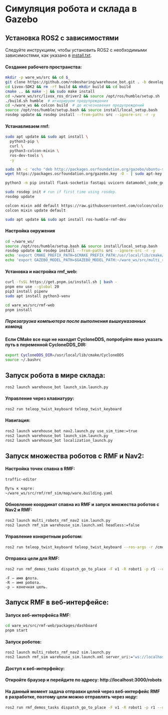 # Симуляция робота и склада в Gazebo

## Установка ROS2 с зависимостями

Следуйте инструкциям, чтобы установить ROS2 с необходимыми зависимостями, как указано в [install.txt](https://github.com/robosharing/warehouse_bot/blob/main/install.txt).

#### Создание рабочего пространства:

```bash
mkdir -p ware_ws/src && cd $_
git clone https://github.com/robosharing/warehouse_bot.git . -b develop-rmf
cd Livox-SDK2 && rm -rf build && mkdir build && cd build
cmake .. && make -j && sudo make install
cd ~/ware_ws/src/livox_ros_driver2 && source /opt/ros/humble/setup.sh
./build.sh humble  # игнорируем предупреждения
cd ~/ware_ws && colcon build  # до исчезновения предупреждений
source /opt/ros/humble/setup.bash && source install/local_setup.bash
rosdep update && rosdep install --from-paths src --ignore-src -r -y
```

#### Устанавливаем rmf:

```bash
sudo apt update && sudo apt install \
  python3-pip \
  curl \
  python3-colcon-mixin \
  ros-dev-tools \
  -y

sudo sh -c 'echo "deb http://packages.osrfoundation.org/gazebo/ubuntu-stable `lsb_release -cs` main" > /etc/apt/sources.list.d/gazebo-stable.list'
wget https://packages.osrfoundation.org/gazebo.key -O - | sudo apt-key add -

python3 -m pip install flask-socketio fastapi uvicorn datamodel_code_generator

sudo rosdep init # run if first time using rosdep.
rosdep update

colcon mixin add default https://raw.githubusercontent.com/colcon/colcon-mixin-repository/master/index.yaml
colcon mixin update default

sudo apt update && sudo apt install ros-humble-rmf-dev
```

#### Настройка окружения

```bash
cd ~/ware_ws/
source /opt/ros/humble/setup.bash && source install/local_setup.bash
rosdep update && rosdep install --from-paths src --ignore-src -r -y
echo 'export CMAKE_PREFIX_PATH=$CMAKE_PREFIX_PATH:/usr/local/lib/cmake/CycloneDDS' >> ~/.bashrc
echo 'export GAZEBO_MODEL_PATH=$GAZEBO_MODEL_PATH:~/ware_ws/src/multi_robots_rmf_nav2/models' >> ~/.bashrc
```
#### Установка и настройка rmf_web:

```bash
curl -fsSL https://get.pnpm.io/install.sh | bash -
pnpm env use --global 20
pip3 install pipenv
sudo apt install python3-venv

cd ware_ws/src/rmf-web
pnpm install
```

##### Перезагрузка компьютера после выполнения вышеуказанных команд

#### Если CMake все еще не находит CycloneDDS, попробуйте явно указать путь в переменной CycloneDDS_DIR:

```bash
export CycloneDDS_DIR=/usr/local/lib/cmake/CycloneDDS
source ~/.bashrc
```



## Запуск робота в мире склада:

```bash
ros2 launch warehouse_bot launch_sim.launch.py
```

#### Управление через клавиатуру:

```bash
ros2 run teleop_twist_keyboard teleop_twist_keyboard
```

#### Навигация:

```bash
ros2 launch warehouse_bot nav2.launch.py use_sim_time:=true
ros2 launch warehouse_bot launch_sim.launch.py
ros2 launch warehouse_bot localization_launch.py
```

## Запуск множества роботов с RMF и Nav2:
#### Настройка точек спавна в RMF:

```bash
traffic-editor

Путь к карте:
~/ware_ws/src/rmf/rmf_sim/map/ware.building.yaml
```

#### Обновление координат спавна из RMF и запуск множества роботов с Nav2 и RMF:

```bash
ros2 launch multi_robots_rmf_nav2 sim.launch.py 
ros2 launch rmf_sim warehouse_sim.launch.xml headless:=false
```

#### Управление конкретным роботом:

```bash
ros2 run teleop_twist_keyboard teleop_twist_keyboard --ros-args -r /cmd_vel:=/<robot_name>/cmd_vel
```

#### Отправка цели для RMF:

```bash
ros2 run rmf_demos_tasks dispatch_go_to_place -F v1 -R robot1 -p r1 --use_sim_time
```

    -F — имя флота.
    -R — имя робота.
    -p — конечная цель.

## Запуск RMF в веб-интерфейсе:
#### Запуск веб-интерфейса RMF:

```bash
cd ware_ws/src/rmf-web/packages/dashboard
pnpm start
```

#### Запуск роботов:

```bash
ros2 launch multi_robots_rmf_nav2 sim.launch.py
ros2 launch rmf_sim warehouse_sim.launch.xml server_uri:="ws://localhost:8000/_internal"
```

#### Доступ к веб-интерфейсу:

#### Откройте браузер и перейдите по адресу: http://localhost:3000/robots

#### На данный момент задача отправки целей через веб-интерфейс RMF в разработке, поэтому цели можно отправлять через ноду:

```bash
ros2 run rmf_demos_tasks dispatch_go_to_place -F v1 -R robot1 -p r1 --use_sim_time
```